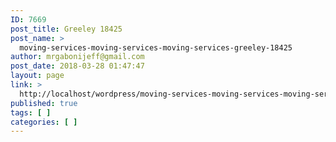 ```yaml
---
ID: 7669
post_title: Greeley 18425
post_name: >
  moving-services-moving-services-moving-services-greeley-18425
author: mrgabonijeff@gmail.com
post_date: 2018-03-28 01:47:47
layout: page
link: >
  http://localhost/wordpress/moving-services-moving-services-moving-services-greeley-18425/
published: true
tags: [ ]
categories: [ ]
---
```

